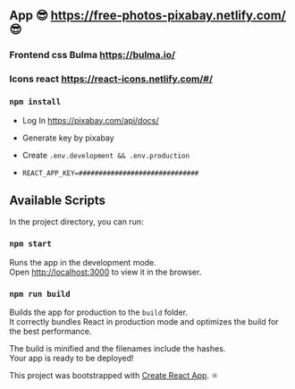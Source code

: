 ## App 😎 https://free-photos-pixabay.netlify.com/ 😎

### Frontend css Bulma https://bulma.io/

### Icons react https://react-icons.netlify.com/#/

### `npm install`

- Log In https://pixabay.com/api/docs/

- Generate key by pixabay

- Create `.env.development && .env.production`

- `REACT_APP_KEY=##############################`

## Available Scripts

In the project directory, you can run:

### `npm start`

Runs the app in the development mode.<br />
Open [http://localhost:3000](http://localhost:3000) to view it in the browser.

### `npm run build`

Builds the app for production to the `build` folder.<br />
It correctly bundles React in production mode and optimizes the build for the best performance.

The build is minified and the filenames include the hashes.<br />
Your app is ready to be deployed!

This project was bootstrapped with [Create React App](https://github.com/facebook/create-react-app). ⚛️

